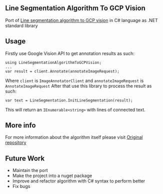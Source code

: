 ## Line Segmentation Algorithm To GCP Vision
Port of [Line segmentation algorithm to GCP vision](https://github.com/sshniro/line-segmentation-algorithm-to-gcp-vision) in C# language as .NET standard library

## Usage
Firstly use Google Vision API to get annotation results as such:
````
using LineSegmentationAlgorithmToGCPVision;
...
var result = client.Annotate(annotateImageRequest);
````
Where `client` is `ImageAnnotatorClient` and `annotateImageRequest` is `AnnotateImageRequest`
After that use this library to process the result as such:

````
var text = LineSegmentation.InitLineSegmentation(result);
````
This will return an `IEnumerable<string>` with lines of connected text.

## More info
For more information about the algorithm itself please visit [Original repository](https://github.com/sshniro/line-segmentation-algorithm-to-gcp-vision) 

## Future Work
- Maintain the port
- Make the project into a nuget package
- Improve and refactor algorithm with C# syntax to perform better
- Fix bugs
